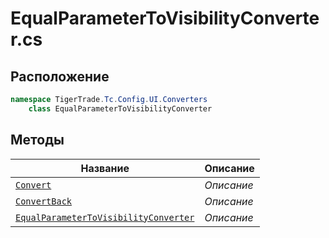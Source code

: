 
# EqualParameterToVisibilityConverter.cs
## Расположение
```csharp
namespace TigerTrade.Tc.Config.UI.Converters  
    class EqualParameterToVisibilityConverter
```

## Методы
| Название | Описание |
| --- | --- |
| [`Convert`](./metody/Convert.md) | *Описание* |
| [`ConvertBack`](./metody/ConvertBack.md) | *Описание* |
| [`EqualParameterToVisibilityConverter`](./metody/EqualParameterToVisibilityConverter.md) | *Описание* |
